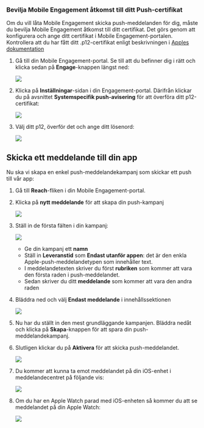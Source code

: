 ### <a name="grant-access-to-your-push-certificate-to-mobile-engagement"></a>Bevilja Mobile Engagement åtkomst till ditt Push-certifikat
Om du vill låta Mobile Engagement skicka push-meddelanden för dig, måste du bevilja Mobile Engagement åtkomst till ditt certifikat. Det görs genom att konfigurera och ange ditt certifikat i Mobile Engagement-portalen. Kontrollera att du har fått ditt .p12-certifikat enligt beskrivningen i [Apples dokumentation](https://developer.apple.com/library/prerelease/ios/documentation/IDEs/Conceptual/AppDistributionGuide/AddingCapabilities/AddingCapabilities.html#//apple_ref/doc/uid/TP40012582-CH26-SW6)

1. Gå till din Mobile Engagement-portal. Se till att du befinner dig i rätt och klicka sedan på **Engage**-knappen längst ned:
   
    ![](./media/mobile-engagement-create-app-in-portal-new/engage-button.png)
2. Klicka på **Inställningar**-sidan i din Engagement-portal. Därifrån klickar du på avsnittet **Systemspecifik push-avisering** för att överföra ditt p12-certifikat:
   
    ![](./media/mobile-engagement-ios-send-push/engagement-portal.png)
3. Välj ditt p12, överför det och ange ditt lösenord:
   
    ![](./media/mobile-engagement-ios-send-push/native-push-settings.png)

## <a id="send"></a>Skicka ett meddelande till din app
Nu ska vi skapa en enkel push-meddelandekampanj som skickar ett push till vår app:

1. Gå till **Reach**-fliken i din Mobile Engagement-portal.
2. Klicka på **nytt meddelande** för att skapa din push-kampanj
   
    ![](./media/mobile-engagement-ios-send-push/new-announcement.png)
3. Ställ in de första fälten i din kampanj:
   
    ![](./media/mobile-engagement-ios-send-push/campaign-first-params.png)
   
   * Ge din kampanj ett **namn** 
   * Ställ in **Leveranstid** som **Endast utanför appen**: det är den enkla Apple-push-meddelandetypen som innehåller text.
   * I meddelandetexten skriver du först **rubriken** som kommer att vara den första raden i push-meddelandet.
   * Sedan skriver du ditt **meddelande** som kommer att vara den andra raden
4. Bläddra ned och välj **Endast meddelande** i innehållssektionen
   
    ![](./media/mobile-engagement-ios-send-push/campaign-content.png)
5. Nu har du ställt in den mest grundläggande kampanjen. Bläddra nedåt och klicka på **Skapa**-knappen för att spara din push-meddelandekampanj. 
6. Slutligen klickar du på **Aktivera** för att skicka push-meddelandet. 
   
    ![](./media/mobile-engagement-ios-send-push/campaign-activate.png)
7. Du kommer att kunna ta emot meddelandet på din iOS-enhet i meddelandecentret på följande vis:
   
    ![](./media/mobile-engagement-ios-send-push/iphone-notification.png)
8. Om du har en Apple Watch parad med iOS-enheten så kommer du att se meddelandet på din Apple Watch:
   
    ![](./media/mobile-engagement-ios-send-push/apple-watch.png)

